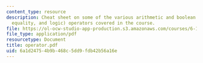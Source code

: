 ```yaml
---
content_type: resource
description: Cheat sheet on some of the various arithmetic and boolean (comparison,
  equality, and logic) operators covered in the course.
file: https://ol-ocw-studio-app-production.s3.amazonaws.com/courses/6-189-a-gentle-introduction-to-programming-using-python-january-iap-2008/6a1d24754b9b468c5dd9fdb42b56a16e_operator.pdf
file_type: application/pdf
resourcetype: Document
title: operator.pdf
uid: 6a1d2475-4b9b-468c-5dd9-fdb42b56a16e
---
```


